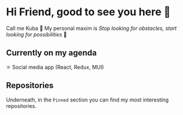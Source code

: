 # Hi Friend, good to see you here 👋
Call me Kuba 🙂 
My personal maxim is *Stop looking for obstacles, start looking for possibilities* 🙌

## Currently on my agenda
⚛️ Social media app (React, Redux, MUI)

## Repositories
Underneath, in the `Pinned` section you can find my most interesting repositories.
<!--
**wrzchwc/wrzchwc** is a ✨ _special_ ✨ repository because its `README.md` (this file) appears on your GitHub profile.

Here are some ideas to get you started:

- 🔭 I’m currently working on ...
- 🌱 I’m currently learning ...
- 👯 I’m looking to collaborate on ...
- 🤔 I’m looking for help with ...
- 💬 Ask me about ...
- 📫 How to reach me: ...
- 😄 Pronouns: ...
- ⚡ Fun fact: ...
-->
